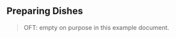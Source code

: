 <!--
  #%L
  OpenFastTrace
  %%
  Copyright (C) 2018 itsallcode.org
  %%
  This document is based on https://arc42.org by Dr. G. Starke & Dr. P. Hruschka
  with modifications and additions from itsallcode.org, licensed under CC-BY-SA 4.0
  #L%
  -->

## Preparing Dishes

> OFT: empty on purpose in this example document.